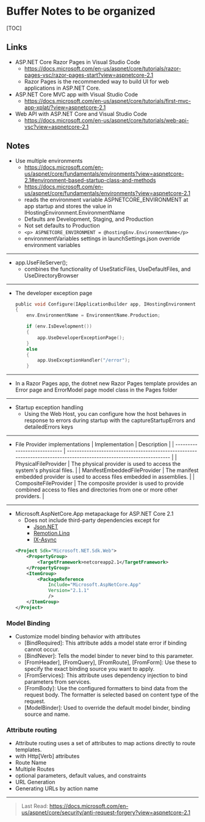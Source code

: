 # Buffer Notes to be organized

[TOC]

## Links
- ASP.NET Core Razor Pages in Visual Studio Code
	- https://docs.microsoft.com/en-us/aspnet/core/tutorials/razor-pages-vsc/razor-pages-start?view=aspnetcore-2.1
	- Razor Pages is the recommended way to build UI for web applications in ASP.NET Core.
- ASP.NET Core MVC app with Visual Studio Code
	- https://docs.microsoft.com/en-us/aspnet/core/tutorials/first-mvc-app-xplat/?view=aspnetcore-2.1
- Web API with ASP.NET Core and Visual Studio Code
	- https://docs.microsoft.com/en-us/aspnet/core/tutorials/web-api-vsc?view=aspnetcore-2.1


## Notes
- Use multiple environments
	-  https://docs.microsoft.com/en-us/aspnet/core/fundamentals/environments?view=aspnetcore-2.1#environment-based-startup-class-and-methods
	- https://docs.microsoft.com/en-us/aspnet/core/fundamentals/environments?view=aspnetcore-2.1
	- reads the environment variable ASPNETCORE_ENVIRONMENT at app startup and stores the value in IHostingEnvironment.EnvironmentName
	- Defaults are Development, Staging, and Production
	- Not set defaults to Production
	- `<p> ASPNETCORE_ENVIRONMENT = @hostingEnv.EnvironmentName</p>`
	- environmentVariables settings in launchSettings.json override environment variables
***

- app.UseFileServer();
	- combines the functionality of UseStaticFiles, UseDefaultFiles, and UseDirectoryBrowser
***

- The developer exception page
	```c
	public void Configure(IApplicationBuilder app, IHostingEnvironment env)
	{
	    env.EnvironmentName = EnvironmentName.Production;

	    if (env.IsDevelopment())
	    {
	        app.UseDeveloperExceptionPage();
	    }
	    else
	    {
	        app.UseExceptionHandler("/error");
	    }
	```
***

- In a Razor Pages app, the dotnet new Razor Pages template provides an Error page and ErrorModel page model class in the Pages folder
***

- Startup exception handling
	- Using the Web Host, you can configure how the host behaves in response to errors during startup with the captureStartupErrors and detailedErrors keys
***

- File Provider implementations
	| Implementation               | Description                                                                                                          |
	| ---------------------------- | -------------------------------------------------------------------------------------------------------------------- |
	| PhysicalFileProvider         | The physical provider is used to access the system's physical files.                                                 |
	| ManifestEmbeddedFileProvider | The manifest embedded provider is used to access files embedded in assemblies.                                       |
	| CompositeFileProvider        | The composite provider is used to provide combined access to files and directories from one or more other providers. |
***

- Microsoft.AspNetCore.App metapackage for ASP.NET Core 2.1
	- Does not include third-party dependencies except for 
		- [Json.NET](https://www.nuget.org/packages/Newtonsoft.Json/)
		- [Remotion.Linq](https://www.nuget.org/packages/Remotion.Linq/)
		- [IX-Async](https://www.nuget.org/packages/System.Interactive.Async/)
	```xml
	<Project Sdk="Microsoft.NET.Sdk.Web">
		<PropertyGroup>
			<TargetFramework>netcoreapp2.1</TargetFramework>
		</PropertyGroup>
		<ItemGroup>
			<PackageReference 
				Include="Microsoft.AspNetCore.App" 
				Version="2.1.1" 
				/>
		</ItemGroup>
	</Project>
	```

### Model Binding
- Customize model binding behavior with attributes
	- [BindRequired]: This attribute adds a model state error if binding cannot occur.
	- [BindNever]: Tells the model binder to never bind to this parameter.
	- [FromHeader], [FromQuery], [FromRoute], [FromForm]: Use these to specify the exact binding source you want to apply.
	- [FromServices]: This attribute uses dependency injection to bind parameters from services.
	- [FromBody]: Use the configured formatters to bind data from the request body. The formatter is selected based on content type of the request.
	- [ModelBinder]: Used to override the default model binder, binding source and name.

### Attribute routing
- Attribute routing uses a set of attributes to map actions directly to route templates.
- with Http[Verb] attributes
- Route Name
- Multiple Routes
- optional parameters, default values, and constraints
- URL Generation
- Generating URLs by action name
***


> Last Read:
> https://docs.microsoft.com/en-us/aspnet/core/security/anti-request-forgery?view=aspnetcore-2.1
